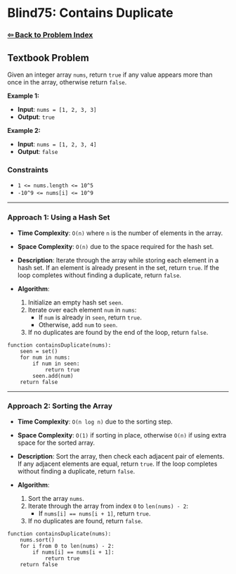 # Blind75: Contains Duplicate

### [⇦ Back to Problem Index](../../index.md)

## Textbook Problem

Given an integer array `nums`, return `true` if any value appears more than once in the array, otherwise return `false`.

**Example 1:**

-   **Input**: `nums = [1, 2, 3, 3]`
-   **Output**: `true`

**Example 2:**

-   **Input**: `nums = [1, 2, 3, 4]`
-   **Output**: `false`

### Constraints

-   `1 <= nums.length <= 10^5`
-   `-10^9 <= nums[i] <= 10^9`

---

### Approach 1: Using a Hash Set

-   **Time Complexity**: `O(n)` where `n` is the number of elements in the array.
-   **Space Complexity**: `O(n)` due to the space required for the hash set.
-   **Description**: Iterate through the array while storing each element in a hash set. If an element is already present in the set, return `true`. If the loop completes without finding a duplicate, return `false`.
-   **Algorithm**:

    1. Initialize an empty hash set `seen`.
    2. Iterate over each element `num` in `nums`:
        - If `num` is already in `seen`, return `true`.
        - Otherwise, add `num` to `seen`.
    3. If no duplicates are found by the end of the loop, return `false`.

```pseudo
function containsDuplicate(nums):
    seen = set()
    for num in nums:
        if num in seen:
            return true
        seen.add(num)
    return false
```

---

### Approach 2: Sorting the Array

-   **Time Complexity**: `O(n log n)` due to the sorting step.
-   **Space Complexity**: `O(1)` if sorting in place, otherwise `O(n)` if using extra space for the sorted array.
-   **Description**: Sort the array, then check each adjacent pair of elements. If any adjacent elements are equal, return `true`. If the loop completes without finding a duplicate, return `false`.
-   **Algorithm**:

    1. Sort the array `nums`.
    2. Iterate through the array from index `0` to `len(nums) - 2`:
        - If `nums[i] == nums[i + 1]`, return `true`.
    3. If no duplicates are found, return `false`.

```pseudo
function containsDuplicate(nums):
    nums.sort()
    for i from 0 to len(nums) - 2:
        if nums[i] == nums[i + 1]:
            return true
    return false
```
